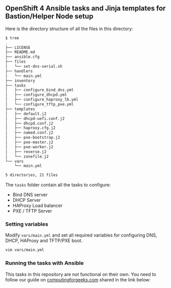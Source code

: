 ## OpenShift 4 Ansible tasks and Jinja templates for Bastion/Helper Node setup

Here is the directory structure of all the files in this directory:

```bash
$ tree
.
├── LICENSE
├── README.md
├── ansible.cfg
├── files
│   └── set-dns-serial.sh
├── handlers
│   └── main.yml
├── inventory
├── tasks
│   ├── configure_bind_dns.yml
│   ├── configure_dhcpd.yml
│   ├── configure_haproxy_lb.yml
│   └── configure_tftp_pxe.yml
├── templates
│   ├── default.j2
│   ├── dhcpd-uefi.conf.j2
│   ├── dhcpd.conf.j2
│   ├── haproxy.cfg.j2
│   ├── named.conf.j2
│   ├── pxe-bootstrap.j2
│   ├── pxe-master.j2
│   ├── pxe-worker.j2
│   ├── reverse.j2
│   └── zonefile.j2
└── vars
    └── main.yml

5 directories, 21 files
```

The `tasks` folder contain all the tasks to configure:
- Bind DNS server
- DHCP Server
- HAProxy Load balancer
- PXE / TFTP Server

### Setting variables
Modify `vars/main.yml` and set all required variables for configuring DNS, DHCP, HAProxy and TFTP/PXE boot.

```bash
vim vars/main.yml
```

### Running the tasks with Ansible

This tasks in this repository are not functional on their own. You need to follow our guide on [computingforgeeks.com](https://computingforgeeks.com) shared in the link below:
